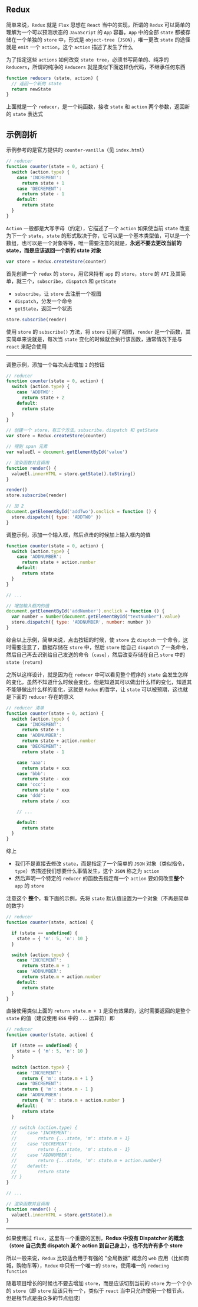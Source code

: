 ## Redux

简单来说，`Redux` 就是 `Flux` 思想在 `React` 当中的实现，所谓的 `Redux` 可以简单的理解为一个可以预测状态的 `JavaScript` 的 `App` 容器，`App` 中的全部 `state` 都被存储在一个单独的 `store` 中，形式是 `object-tree`（`JSON`），唯一更改 `state` 的途径就是 `emit` 一个 `action`，这个 `action` 描述了发生了什么

为了指定这些 `actions` 如何改变 `state tree`，必须书写简单的、纯净的 `Reducers`，所谓的纯净的 `Reducers` 就是类似下面这样伪代码，不继承任何东西

```js
function reducers (state, action) {
  // 返回一个新的 state
  return newState
}
```

上面就是一个 `reducer`，是一个纯函数，接收 `state` 和 `action` 两个参数，返回新的 `state` 表达式

## 示例剖析

示例参考的是官方提供的 `counter-vanilla`（见 `index.html`）

```js
// reducer
function counter(state = 0, action) {
  switch (action.type) {
    case 'INCREMENT':
      return state + 1
    case 'DECREMENT':
      return state - 1
    default:
      return state
  }
}
```

`Action` 一般都是大写字母（约定），它描述了一个 `action` 如果使当前 `state` 改变为下一个 `state`，`state` 的形式取决于你，它可以是一个基本类型值，可以是一个数组，也可以是一个对象等等，唯一需要注意的就是，**永远不要去更改当前的 state，而是应该返回一个新的 state 对象**


```js
var store = Redux.createStore(counter)
```

首先创建一个 `redux` 的 `store`，用它来持有 `app` 的 `store`，`store` 的 `API` 及其简单，就三个，`subscribe`，`dispatch` 和 `getState`

* `subscribe`，让 `store` 去注册一个视图
* `dispatch`，分发一个命令
* `getState`，返回一个状态


```js
store.subscribe(render)
```

使用 `store` 的 `subscribe()` 方法，将 `store` 订阅了视图，`render` 是一个函数，其实简单来说就是，每次当 `state` 变化的时候就会执行该函数，通常情况下是与 `react` 来配合使用


----


调整示例，添加一个每次点击增加 `2` 的按钮

```js
// reducer
function counter(state = 0, action) {
  switch (action.type) {
    case 'ADDTWO':
      return state + 2
    default:
      return state
  }
}

// 创建一个 store，有三个方法，subscribe，dispatch 和 getState
var store = Redux.createStore(counter)

// 得到 span 元素
var valueEl = document.getElementById('value')

// 渲染函数并且调用
function render() {
  valueEl.innerHTML = store.getState().toString()
}

render()
store.subscribe(render)

// 加 2
document.getElementById('addTwo').onclick = function () {
  store.dispatch({ type: 'ADDTWO' })
}
```

调整示例，添加一个输入框，然后点击的时候加上输入框内的值

```js
function counter(state = 0, action) {
  switch (action.type) {
    case 'ADDNUMBER':
      return state + action.number
    default:
      return state
  }
}

// ...

// 增加输入框内的值
document.getElementById('addNumber').onclick = function () {
  var number = Number(document.getElementById("textNumber").value)
  store.dispatch({ type: 'ADDNUMBER', number: number })
}
```

综合以上示例，简单来说，点击按钮的时候，使 `store` 去 `disptch` 一个命令，这时需要注意了，数据存储在 `store` 中，然后 `store` 给自己 `dispatch` 了一条命令，然后自己再去识别给自己发送的命令（`case`），然后改变存储在自己 `store` 中的 `state`（`return`）

之所以这样设计，就是因为在 `reducer` 中可以看见整个程序的 `state` 会发生怎样的变化，虽然不知道什么时候会变化，但是知道其可以做出什么样的变化，知道其不能够做出什么样的变化，这就是 `Redux` 的哲学，让 `state` 可以被预期，这也就是下面的 `reducer` 存在的意义

```js
// reducer 清单
function counter(state = 0, action) {
  switch (action.type) {
    case 'INCREMENT':
      return state + 1
    case 'ADDNUMBER':
      return state + action.number
    case 'DECREMENT':
      return state - 1

    case 'aaa':
      return state + xxx
    case 'bbb':
      return state - xxx
    case 'ccc':
      return state * xxx
    case 'ddd':
      return state / xxx

    // ...

    default:
      return state
  }
}
```

综上

* 我们不是直接去修改 `state`，而是指定了一个简单的 `JSON` 对象（类似指令，`type`）去描述我们想要什么事情发生，这个 `JSON` 称之为 `action`
* 然后声明一个特定的 `reducer` 的函数去指定每一个 `action` 要如何改变**整个** `app` 的 `store`

注意这个 **整个**，看下面的示例，先将 `state` 默认值设置为一个对象（不再是简单的数字）

```js
// reducer
function counter(state, action) {

  if (state == undefined) {
    state = { 'm': 5, 'n': 10 }
  }

  switch (action.type) {
    case 'INCREMENT':
      return state.m + 1
    case 'ADDNUMBER':
      return state.m + action.number
    default:
      return state
  }
}
```

直接使用类似上面的 `return state.m + 1` 是没有效果的，这时需要返回的是整个 `state` 的值（建议使用 `ES6` 中的 `...` 运算符）即

```js
// reducer
function counter(state, action) {

  if (state == undefined) {
    state = { 'm': 5, 'n': 10 }
  }

  switch (action.type) {
    case 'INCREMENT':
      return { 'm': state.m + 1 }
    case 'DECREMENT':
      return { 'm': state.m - 1 }
    case 'ADDNUMBER':
      return { 'm': state.m + action.number }
    default:
      return state
  }

  // switch (action.type) {
  // 	case 'INCREMENT':
  // 		return {...state, 'm': state.m + 1}
  // 	case 'DECREMENT':
  // 		return {...state, 'm': state.m - 1}
  // 	case 'ADDNUMBER':
  // 		return {...state, 'm': state.m + action.number}
  // 	default:
  // 		return state
  // }
}

// ...

// 渲染函数并且调用
function render() {
  valueEl.innerHTML = store.getState().m
}
```

----


如果使用过 `flux`，这里有一个重要的区别，**Redux 中没有 Dispatcher 的概念（store 自己负责 dispatch 某个 action 到自己身上），也不允许有多个 store**

所以一般来说，`Redux` 比较适合用于有强的 "全局数据" 概念的 `web` 应用（比如商城，购物车等），`Redux` 中只有一个唯一的 `store`，使用唯一的 `reducing function`

随着项目增长的时候也不要去增加 `store`，而是应该切割当前的 `store` 为一个个小的 `store`（即 `store` 应该只有一个，类似于 `react` 当中只允许使用一个根节点，但是根节点是由众多的节点组成）